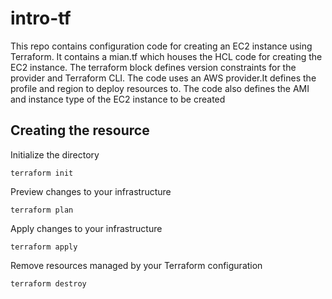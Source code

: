 # intro-tf
This repo contains configuration code for creating an EC2 instance using Terraform. 
It contains a mian.tf which houses the HCL code for creating the EC2 instance. 
The terraform block defines version constraints for the provider and Terraform CLI.
The code uses an AWS provider.It defines the profile and region to deploy resources to.
The code also defines the AMI and instance type of the EC2 instance to be created

## Creating the resource

Initialize the directory
```
terraform init
```
Preview changes to your infrastructure
```
terraform plan
```
Apply changes to your infrastructure
```
terraform apply
```
Remove resources managed by your Terraform configuration
```
terraform destroy
```

